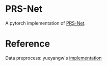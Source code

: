 # PRS-Net

A pytorch implementation of [PRS-Net](https://arxiv.org/abs/1910.06511).

# Reference

Data preprocess: yueyangw's [implementation](https://github.com/yueyangw/PRS-Net)